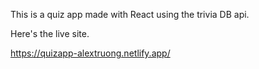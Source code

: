 This is a quiz app made with React using the trivia DB api.

Here's the live site.

https://quizapp-alextruong.netlify.app/